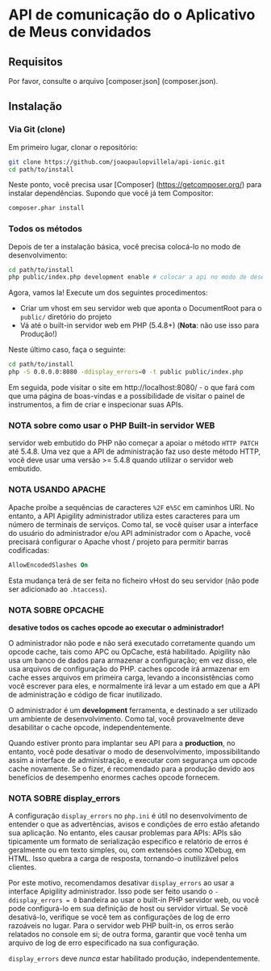 API de comunicação do o Aplicativo de Meus convidados
==============================

Requisitos
------------

Por favor, consulte o arquivo [composer.json] (composer.json).

Instalação
-----------

### Via Git (clone)

Em primeiro lugar, clonar o repositório:

```bash
git clone https://github.com/joaopaulopvillela/api-ionic.git 
cd path/to/install
```

Neste ponto, você precisa usar [Composer] (https://getcomposer.org/) para instalar
dependências. Supondo que você já tem Compositor:

```bash
composer.phar install
```

### Todos os métodos

Depois de ter a instalação básica, você precisa colocá-lo no modo de desenvolvimento:

```bash
cd path/to/install
php public/index.php development enable # colocar a api no modo de desenvolvimento
```

Agora, vamos la! Execute um dos seguintes procedimentos:

- Criar um vhost em seu servidor web que aponta o DocumentRoot para o
  `public/` diretório do projeto
- Vá até o built-in servidor web em PHP (5.4.8+) (**Nota**: não use isso para Produção!)

Neste último caso, faça o seguinte:

```bash
cd path/to/install
php -S 0.0.0.0:8080 -ddisplay_errors=0 -t public public/index.php
```

Em seguida, pode visitar o site em http://localhost:8080/ - o que fará com que 
uma página de boas-vindas e a possibilidade de visitar o painel de instrumentos, 
a fim de criar e inspecionar suas APIs.

### NOTA sobre como usar o PHP Built-in servidor WEB

servidor web embutido do PHP não começar a apoiar o método `HTTP PATCH` até 5.4.8. 
Uma vez que a API de administração faz uso deste método HTTP, você deve usar uma 
versão &gt;= 5.4.8 quando utilizar o servidor web embutido.

### NOTA USANDO APACHE

Apache proíbe a sequências de caracteres `%2F` e`%5C` em caminhos URI. No entanto, 
a API Apigility administrador utiliza estes caracteres para um número de terminais de 
serviços. Como tal, se você quiser usar a interface do usuário do administrador e/ou API 
administrador com o Apache, você precisará configurar o Apache vhost / projeto para permitir barras codificadas:

```apache
AllowEncodedSlashes On
```

Esta mudança terá de ser feita no ficheiro vHost do seu servidor (não pode ser adicionado ao `.htaccess`).

### NOTA SOBRE OPCACHE

**desative todos os caches opcode ao executar o administrador!**

O administrador não pode e não será executado corretamente quando um opcode cache, 
tais como APC ou OpCache, está habilitado. Apigility não usa um banco de dados para armazenar a configuração;
em vez disso, ele usa arquivos de configuração do PHP. caches opcode irá armazenar 
em cache esses arquivos em primeira carga, levando a inconsistências como você escrever 
para eles, e normalmente irá levar a um estado em que a API de administração e código de ficar inutilizado.

O administrador é um **development** ferramenta, e destinado a ser utilizado um ambiente de desenvolvimento. 
Como tal, você provavelmente deve desabilitar o cache opcode, independentemente.

Quando estiver pronto para implantar seu API para a **production**, no entanto, você 
pode desativar o modo de desenvolvimento, impossibilitando assim a interface de administração, 
e executar com segurança um opcode cache novamente. Se o fizer, é recomendado para a produção
devido aos benefícios de desempenho enormes caches opcode fornecem.

### NOTA SOBRE display_errors

A configuração `display_errors` no `php.ini` é útil no desenvolvimento de entender o que as 
advertências, avisos e condições de erro estão afetando sua aplicação. No entanto, eles causar problemas para APIs:
APIs são tipicamente um formato de serialização específico e relatório de erros é geralmente ou 
em texto simples, ou, com extensões como XDebug, em HTML. Isso quebra a carga de resposta, 
tornando-o inutilizável pelos clientes.

Por este motivo, recomendamos desativar `display_errors` ao usar a interface Apigility administrador.
Isso pode ser feito usando o `-ddisplay_errors = 0` bandeira ao usar o built-in PHP servidor web, 
ou você pode configurá-lo em sua definição de host ou servidor virtual. Se você desativá-lo, verifique 
se você tem as configurações de log de erro razoáveis ​​no lugar. Para o servidor web PHP built-in, os 
erros serão relatados no console em si; de outra forma, garantir que você tenha um arquivo de log de erro 
especificado na sua configuração.

`display_errors` deve *nunca* estar habilitado produção, independentemente.
